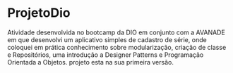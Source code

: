 # ProjetoDio
 Atividade desenvolvida no bootcamp da DIO em conjunto com a AVANADE em que desenvolvi um aplicativo simples de cadastro de série, onde coloquei em prática conhecimento sobre modularização, criação de classe e Repositórios, uma introdução a Designer Patterns e Programação Orientada a Objetos. projeto esta na sua primeira versão.
